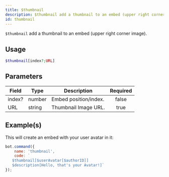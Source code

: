 ```yaml
---
title: $thumbnail
description: $thumbnail add a thumbnail to an embed (upper right corner image).
id: thumbnail
---
```


`$thumbnail` add a thumbnail to an embed (upper right corner image).

## Usage

```php
$thumbnail[index?;URL]
```

## Parameters

| Field  | Type   | Description           | Required |
| ------ | ------ | --------------------- | :------: |
| index? | number | Embed position/index. |  false   |
| URL    | string | Thumbnail Image URL.  |   true   |

## Example(s)

This will create an embed with your user avatar in it:

```javascript
bot.command({
    name: 'thumbnail',
    code: `
   $thumbnail[$userAvatar[$authorID]]
   $description[Hello, that's your Avatar!]`
});
```